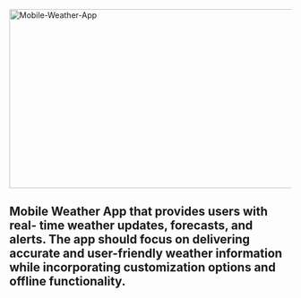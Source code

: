 <img src="https://socialify.git.ci/Thobani660/Mobile-Weather-App/image?language=1&owner=1&name=1&stargazers=1&theme=Light" alt="Mobile-Weather-App" width="640" height="320" />
<h2>
  Mobile Weather App that provides users with real-
time weather updates, forecasts, and alerts. The app should focus on delivering
accurate and user-friendly weather information while incorporating customization
options and offline functionality.
</h2>
